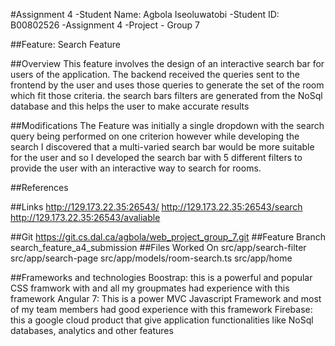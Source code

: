 #Assignment 4
-Student Name: Agbola Iseoluwatobi 
-Student ID: B00802526 
-Assignment 4 
-Project - Group 7  

##Feature: Search Feature  

##Overview 
This feature involves the design of an interactive search bar for users of the application. 
The backend received the queries sent to the frontend by the user and uses those queries to generate
the set of the room which fit those criteria. the search bars filters are generated from the NoSql database and this helps the user to make 
accurate results

##Modifications 
The Feature was initially a single dropdown with the search query being performed on one criterion however while developing the search I discovered that a multi-varied search bar would be more suitable for the user and so I developed the search bar with 5 different filters to provide the user with an interactive way to search for rooms.

##References




##Links
  http://129.173.22.35:26543/
  http://129.173.22.35:26543/search
  http://129.173.22.35:26543/avaliable
  

##Git
  https://git.cs.dal.ca/agbola/web_project_group_7.git
##Feature Branch
     search_feature_a4_submission
##Files Worked On
  src/app/search-filter
  src/app/search-page
  src/app/models/room-search.ts
  src/app/home



##Frameworks and technologies 
Boostrap: this is a powerful and popular CSS framwork with and all my groupmates had experience with this framework
Angular 7: This is a power MVC Javascript Framework and most of my team members had good experience with this framework
Firebase: this a google cloud product that give application functionalities like NoSql databases, analytics and other features 

